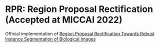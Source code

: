 # RPR: Region Proposal Rectification (Accepted at MICCAI 2022)

Official implementation of [Region Proposal Rectification Towards Robust Instance Segmentation of Biological Images](https://arxiv.org/abs/2203.02846)

